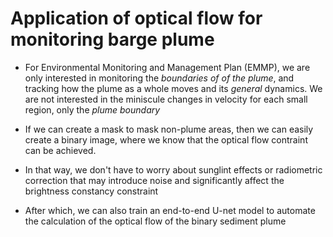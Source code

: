 # Application of optical flow for monitoring barge plume

- For Environmental Monitoring and Management Plan (EMMP), we are only interested in monitoring the *boundaries of of the plume*, and tracking how the plume as a whole moves and its *general* dynamics. We are not interested in the miniscule changes in velocity for each small region, only the *plume boundary*

- If we can create a mask to mask non-plume areas, then we can easily create a binary image, where we know that the optical flow contraint can be achieved.

- In that way, we don't have to worry about sunglint effects or radiometric correction that may introduce noise and significantly affect the brightness constancy constraint

- After which, we can also train an end-to-end U-net model to automate the calculation of the optical flow of the binary sediment plume
